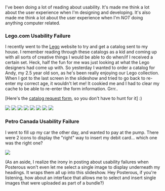 I've been doing a lot of reading about usability. It's made me think a lot about
the user experience when I'm designing and developing. It's also made me think a
lot about the user experience when I'm *NOT* doing anything computer related.

### Lego.com Usability Failure

I recently went to the [Lego](www.lego.com) website to try and get a catalog
sent to my house. I remember reading through these catalogs as a kid and coming
up with all sorts of creative things I would be able to do when/if I received a
certain set. Heck, half the fun for me was just looking at what the Lego
designers had come up with. So yesterday I wanted to order a catalog for Andy,
my 2.5 year old son, as he's been really enjoying our Lego collection. When I
got to the last screen in the slideshow and tried to go back to re-enter my
correct age, it wouldn't let me! It cookied me and I had to clear my cache to be
able to re-enter the form information. Grrr..

[Here's the [catalog request
form](http://shop.lego.com/TermsPolicies/request_catalog.asp), so you don't have
to hunt for it] :)

![](../../../image/2009/07/890217-Picture%208.png)
![](../../../image/2009/07/890218-Picture%209.png)
![](../../../image/2009/07/890219-Picture%2010.png)
![](../../../image/2009/07/890220-Picture%2011.png)
![](../../../image/2009/07/890221-Picture%2012.png)
![](../../../image/2009/07/890222-Picture%2013.png)
![](../../../image/2009/07/890223-Picture%2014.png)
![](../../../image/2009/07/890224-Picture%2015.png)

### Petro Canada Usability Failure

I went to fill up my car the other day, and wanted to pay at the pump. There
were 2 icons to display the "right" way to insert my debit card... which one was
the right one?

![](http://posterous.com/getfile/files.posterous.com/davemo/lI80mo89riaJ4pjbDODWzwyMF59Lo4wTwCWiHoQ7pDxaewtGBlwa6MYbAbE5/Picture_15.png.scaled.500.jpg)

(As an aside, I realize the irony in posting about usability failures when
Posterous won't even let me select a single image to display underneath my
headings. It wraps them all up into this slideshow. Hey Posterous, if you're
listening, how about an interface that allows me to select and insert single
images that were uploaded as part of a bundle?)
